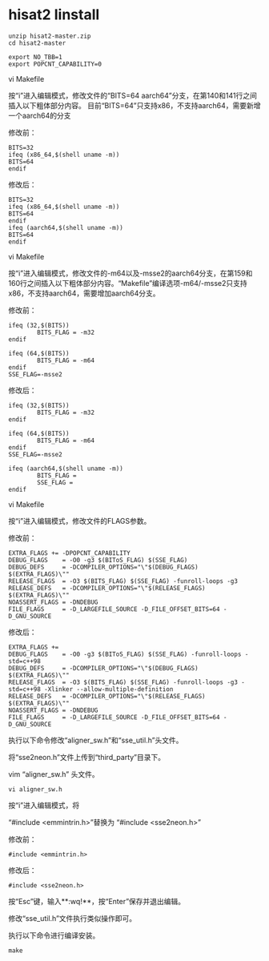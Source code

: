 # hisat2 Iinstall

```
unzip hisat2-master.zip
cd hisat2-master

export NO_TBB=1
export POPCNT_CAPABILITY=0
```

vi Makefile

按“i”进入编辑模式，修改文件的“BITS=64 aarch64”分支，在第140和141行之间插入以下粗体部分内容。
目前“BITS=64”只支持x86，不支持aarch64，需要新增一个aarch64的分支

修改前：

```reasonml
BITS=32
ifeq (x86_64,$(shell uname -m))
BITS=64
endif
```

修改后：

```reasonml
BITS=32
ifeq (x86_64,$(shell uname -m))
BITS=64
endif
ifeq (aarch64,$(shell uname -m))
BITS=64
endif
```

vi Makefile

按“i”进入编辑模式，修改文件的-m64以及-msse2的aarch64分支，在第159和160行之间插入以下粗体部分内容。“Makefile”编译选项-m64/-msse2只支持x86，不支持aarch64，需要增加aarch64分支。

修改前：

```reasonml
ifeq (32,$(BITS))
        BITS_FLAG = -m32
endif
 
ifeq (64,$(BITS))
        BITS_FLAG = -m64
endif
SSE_FLAG=-msse2
```

修改后：

```reasonml
ifeq (32,$(BITS))
        BITS_FLAG = -m32
endif
 
ifeq (64,$(BITS))
        BITS_FLAG = -m64
endif
SSE_FLAG=-msse2
 
ifeq (aarch64,$(shell uname -m))
        BITS_FLAG =
        SSE_FLAG =
endif
```

vi Makefile

按“i”进入编辑模式，修改文件的FLAGS参数。

修改前：

```reasonml
EXTRA_FLAGS += -DPOPCNT_CAPABILITY
DEBUG_FLAGS    = -O0 -g3 $(BIToS_FLAG) $(SSE_FLAG) 
DEBUG_DEFS     = -DCOMPILER_OPTIONS="\"$(DEBUG_FLAGS) $(EXTRA_FLAGS)\""
RELEASE_FLAGS  = -O3 $(BITS_FLAG) $(SSE_FLAG) -funroll-loops -g3 
RELEASE_DEFS   = -DCOMPILER_OPTIONS="\"$(RELEASE_FLAGS) $(EXTRA_FLAGS)\""
NOASSERT_FLAGS = -DNDEBUG
FILE_FLAGS     = -D_LARGEFILE_SOURCE -D_FILE_OFFSET_BITS=64 -D_GNU_SOURCE
```

修改后：

```reasonml
EXTRA_FLAGS += 
DEBUG_FLAGS    = -O0 -g3 $(BIToS_FLAG) $(SSE_FLAG) -funroll-loops -std=c++98
DEBUG_DEFS     = -DCOMPILER_OPTIONS="\"$(DEBUG_FLAGS) $(EXTRA_FLAGS)\""
RELEASE_FLAGS  = -O3 $(BITS_FLAG) $(SSE_FLAG) -funroll-loops -g3 -std=c++98 -Xlinker --allow-multiple-definition
RELEASE_DEFS   = -DCOMPILER_OPTIONS="\"$(RELEASE_FLAGS) $(EXTRA_FLAGS)\""
NOASSERT_FLAGS = -DNDEBUG
FILE_FLAGS     = -D_LARGEFILE_SOURCE -D_FILE_OFFSET_BITS=64 -D_GNU_SOURCE
```

执行以下命令修改“aligner_sw.h”和“sse_util.h”头文件。

将“sse2neon.h”文件上传到“third_party”目录下。

vim  “aligner_sw.h” 头文件。

```reasonml
vi aligner_sw.h
```

按“i”进入编辑模式，将

“#include <emmintrin.h>”替换为 “#include <sse2neon.h>”

修改前：

```reasonml
#include <emmintrin.h>
```

修改后：

```reasonml
#include <sse2neon.h>
```

按“Esc”键，输入**:wq!**，按“Enter”保存并退出编辑。

修改“sse_util.h”文件执行类似操作即可。



执行以下命令进行编译安装。

```reasonml
make
```





